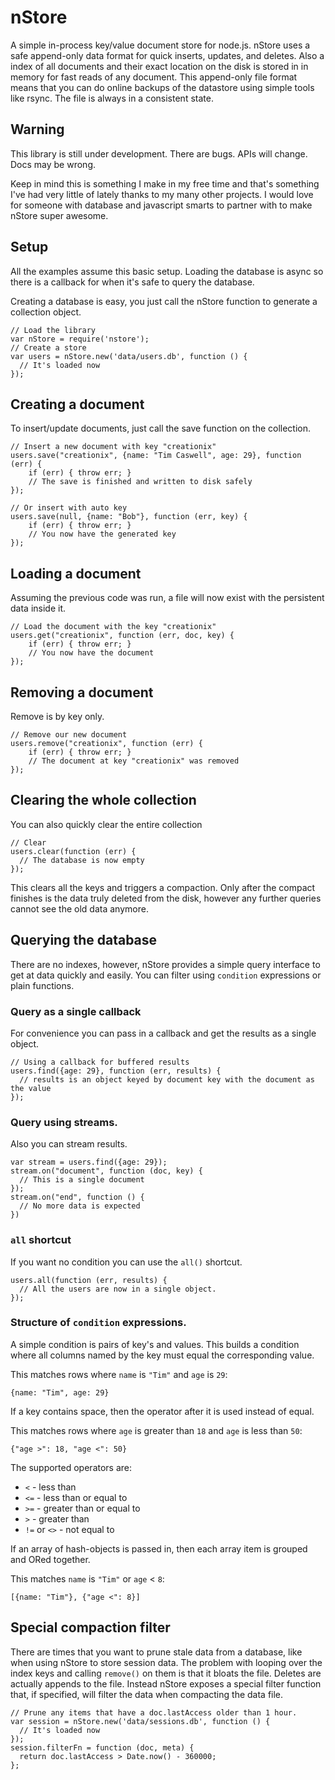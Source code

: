 # nStore

A simple in-process key/value document store for node.js. nStore uses a safe append-only data format for quick inserts, updates, and deletes.  Also a index of all documents and their exact location on the disk is stored in in memory for fast reads of any document.  This append-only file format means that you can do online backups of the datastore using simple tools like rsync.  The file is always in a consistent state.

## Warning

This library is still under development.  There are bugs.  APIs will change.  Docs may be wrong.

Keep in mind this is something I make in my free time and that's something I've had very little of lately thanks to my many other projects.  I would love for someone with database and javascript smarts to partner with to make nStore super awesome.

## Setup

All the examples assume this basic setup. Loading the database is async so there is a callback for when it's safe to query the database.

Creating a database is easy, you just call the nStore function to generate a collection object.

    // Load the library
    var nStore = require('nstore');
    // Create a store
    var users = nStore.new('data/users.db', function () {
      // It's loaded now
    });


## Creating a document

To insert/update documents, just call the save function on the collection.

    // Insert a new document with key "creationix"
    users.save("creationix", {name: "Tim Caswell", age: 29}, function (err) {
        if (err) { throw err; }
        // The save is finished and written to disk safely
    });

    // Or insert with auto key
    users.save(null, {name: "Bob"}, function (err, key) {
        if (err) { throw err; }
        // You now have the generated key
    });

## Loading a document

Assuming the previous code was run, a file will now exist with the persistent data inside it.

    // Load the document with the key "creationix"
    users.get("creationix", function (err, doc, key) {
        if (err) { throw err; }
        // You now have the document
    });


## Removing a document

Remove is by key only.

    // Remove our new document
    users.remove("creationix", function (err) {
        if (err) { throw err; }
        // The document at key "creationix" was removed
    });

## Clearing the whole collection

You can also quickly clear the entire collection

    // Clear
    users.clear(function (err) {
      // The database is now empty
    });

This clears all the keys and triggers a compaction.  Only after the compact finishes is the data truly deleted from the disk, however any further queries cannot see the old data anymore.

## Querying the database

There are no indexes, however, nStore provides a simple query interface to get at data quickly and easily.  You can filter using `condition` expressions or plain functions.

### Query as a single callback

For convenience you can pass in a callback and get the results as a single object.

    // Using a callback for buffered results
    users.find({age: 29}, function (err, results) {
      // results is an object keyed by document key with the document as the value
    });


### Query using streams.

Also you can stream results.

    var stream = users.find({age: 29});
    stream.on("document", function (doc, key) {
      // This is a single document
    });
    stream.on("end", function () {
      // No more data is expected
    })

### `all` shortcut

If you want no condition you can use the `all()` shortcut.

    users.all(function (err, results) {
      // All the users are now in a single object.
    });

### Structure of `condition` expressions.

A simple condition is pairs of key's and values.  This builds a condition where all columns named by the key must equal the corresponding value.

This matches rows where `name` is `"Tim"` and `age` is `29`:

    {name: "Tim", age: 29}

If a key contains space, then the operator after it is used instead of equal.

This matches rows where `age` is greater than `18` and `age` is less than `50`:

    {"age >": 18, "age <": 50}

The supported operators are:

 - `<` - less than
 - `<=` - less than or equal to
 - `>=` - greater than or equal to
 - `>` - greater than
 - `!=` or `<>` - not equal to
  
If an array of hash-objects is passed in, then each array item is grouped and ORed together.

This matches `name` is `"Tim"` or `age` < `8`:

    [{name: "Tim"}, {"age <": 8}]


## Special compaction filter

There are times that you want to prune stale data from a database, like when using nStore to store session data.  The problem with looping over the index keys and calling `remove()` on them is that it bloats the file. Deletes are actually appends to the file.  Instead nStore exposes a special filter function that, if specified, will filter the data when compacting the data file.

    // Prune any items that have a doc.lastAccess older than 1 hour.
    var session = nStore.new('data/sessions.db', function () {
      // It's loaded now
    });
    session.filterFn = function (doc, meta) {
      return doc.lastAccess > Date.now() - 360000;
    };

